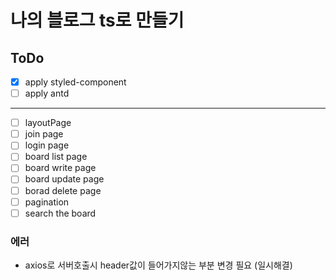 # 나의 블로그 ts로 만들기

## ToDo

-   [x] apply styled-component
-   [ ] apply antd

---

-   [ ] layoutPage
-   [ ] join page
-   [ ] login page
-   [ ] board list page
-   [ ] board write page
-   [ ] board update page
-   [ ] borad delete page
-   [ ] pagination
-   [ ] search the board

### 에러

-   axios로 서버호출시 header값이 들어가지않는 부분 변경 필요 (일시해결)
